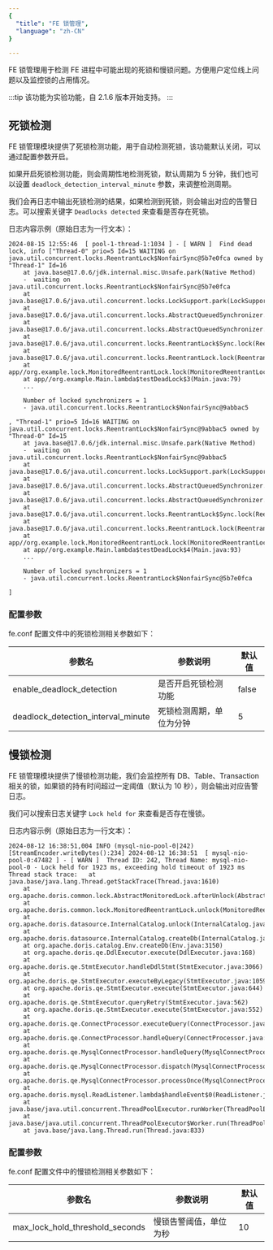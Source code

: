 ```yaml
---
{
  "title": "FE 锁管理",
  "language": "zh-CN"
}

---
```


<!-- 
Licensed to the Apache Software Foundation (ASF) under one
or more contributor license agreements.  See the NOTICE file
distributed with this work for additional information
regarding copyright ownership.  The ASF licenses this file
to you under the Apache License, Version 2.0 (the
"License"); you may not use this file except in compliance
with the License.  You may obtain a copy of the License at

  http://www.apache.org/licenses/LICENSE-2.0

Unless required by applicable law or agreed to in writing,
software distributed under the License is distributed on an
"AS IS" BASIS, WITHOUT WARRANTIES OR CONDITIONS OF ANY
KIND, either express or implied.  See the License for the
specific language governing permissions and limitations
under the License.
-->

FE 锁管理用于检测 FE 进程中可能出现的死锁和慢锁问题。方便用户定位线上问题以及监控锁的占用情况。

:::tip
该功能为实验功能，自 2.1.6 版本开始支持。
:::

## 死锁检测

FE 锁管理模块提供了死锁检测功能，用于自动检测死锁，该功能默认关闭，可以通过配置参数开启。

如果开启死锁检测功能，则会周期性地检测死锁，默认周期为 5 分钟，我们也可以设置 `deadlock_detection_interval_minute`
参数，来调整检测周期。

我们会再日志中输出死锁检测的结果，如果检测到死锁，则会输出对应的告警日志。可以搜索关键字 `Deadlocks detected` 来查看是否存在死锁。

日志内容示例（原始日志为一行文本）：

```log
2024-08-15 12:55:46  [ pool-1-thread-1:1034 ] - [ WARN ]  Find dead lock, info ["Thread-0" prio=5 Id=15 WAITING on java.util.concurrent.locks.ReentrantLock$NonfairSync@5b7e0fca owned by "Thread-1" Id=16
	at java.base@17.0.6/jdk.internal.misc.Unsafe.park(Native Method)
	-  waiting on java.util.concurrent.locks.ReentrantLock$NonfairSync@5b7e0fca
	at java.base@17.0.6/java.util.concurrent.locks.LockSupport.park(LockSupport.java:211)
	at java.base@17.0.6/java.util.concurrent.locks.AbstractQueuedSynchronizer.acquire(AbstractQueuedSynchronizer.java:715)
	at java.base@17.0.6/java.util.concurrent.locks.AbstractQueuedSynchronizer.acquire(AbstractQueuedSynchronizer.java:938)
	at java.base@17.0.6/java.util.concurrent.locks.ReentrantLock$Sync.lock(ReentrantLock.java:153)
	at java.base@17.0.6/java.util.concurrent.locks.ReentrantLock.lock(ReentrantLock.java:322)
	at app//org.example.lock.MonitoredReentrantLock.lock(MonitoredReentrantLock.java:22)
	at app//org.example.Main.lambda$testDeadLock$3(Main.java:79)
	...

	Number of locked synchronizers = 1
	- java.util.concurrent.locks.ReentrantLock$NonfairSync@9abbac5

, "Thread-1" prio=5 Id=16 WAITING on java.util.concurrent.locks.ReentrantLock$NonfairSync@9abbac5 owned by "Thread-0" Id=15
	at java.base@17.0.6/jdk.internal.misc.Unsafe.park(Native Method)
	-  waiting on java.util.concurrent.locks.ReentrantLock$NonfairSync@9abbac5
	at java.base@17.0.6/java.util.concurrent.locks.LockSupport.park(LockSupport.java:211)
	at java.base@17.0.6/java.util.concurrent.locks.AbstractQueuedSynchronizer.acquire(AbstractQueuedSynchronizer.java:715)
	at java.base@17.0.6/java.util.concurrent.locks.AbstractQueuedSynchronizer.acquire(AbstractQueuedSynchronizer.java:938)
	at java.base@17.0.6/java.util.concurrent.locks.ReentrantLock$Sync.lock(ReentrantLock.java:153)
	at java.base@17.0.6/java.util.concurrent.locks.ReentrantLock.lock(ReentrantLock.java:322)
	at app//org.example.lock.MonitoredReentrantLock.lock(MonitoredReentrantLock.java:22)
	at app//org.example.Main.lambda$testDeadLock$4(Main.java:93)
	...

	Number of locked synchronizers = 1
	- java.util.concurrent.locks.ReentrantLock$NonfairSync@5b7e0fca

]
```
### 配置参数

fe.conf 配置文件中的死锁检测相关参数如下：

| 参数名                                | 参数说明         | 默认值   |
|------------------------------------|--------------|-------|
| enable_deadlock_detection          | 是否开启死锁检测功能   | false |
| deadlock_detection_interval_minute | 死锁检测周期，单位为分钟 | 5     |

## 慢锁检测

FE 锁管理模块提供了慢锁检测功能，我们会监控所有 DB、Table、Transaction 相关的锁，如果锁的持有时间超过一定阈值（默认为 10
秒），则会输出对应告警日志。

我们可以搜索日志关键字 `Lock held for` 来查看是否存在慢锁。

日志内容示例（原始日志为一行文本）：

```log
2024-08-12 16:38:51,004 INFO (mysql-nio-pool-0|242) [StreamEncoder.writeBytes():234] 2024-08-12 16:38:51  [ mysql-nio-pool-0:47482 ] - [ WARN ]  Thread ID: 242, Thread Name: mysql-nio-pool-0 - Lock held for 1923 ms, exceeding hold timeout of 1923 ms Thread stack trace:	at java.base/java.lang.Thread.getStackTrace(Thread.java:1610)
	at org.apache.doris.common.lock.AbstractMonitoredLock.afterUnlock(AbstractMonitoredLock.java:59)
	at org.apache.doris.common.lock.MonitoredReentrantLock.unlock(MonitoredReentrantLock.java:59)
	at org.apache.doris.datasource.InternalCatalog.unlock(InternalCatalog.java:370)
	at org.apache.doris.datasource.InternalCatalog.createDb(InternalCatalog.java:443)
	at org.apache.doris.catalog.Env.createDb(Env.java:3150)
	at org.apache.doris.qe.DdlExecutor.execute(DdlExecutor.java:168)
	at org.apache.doris.qe.StmtExecutor.handleDdlStmt(StmtExecutor.java:3066)
	at org.apache.doris.qe.StmtExecutor.executeByLegacy(StmtExecutor.java:1059)
	at org.apache.doris.qe.StmtExecutor.execute(StmtExecutor.java:644)
	at org.apache.doris.qe.StmtExecutor.queryRetry(StmtExecutor.java:562)
	at org.apache.doris.qe.StmtExecutor.execute(StmtExecutor.java:552)
	at org.apache.doris.qe.ConnectProcessor.executeQuery(ConnectProcessor.java:385)
	at org.apache.doris.qe.ConnectProcessor.handleQuery(ConnectProcessor.java:237)
	at org.apache.doris.qe.MysqlConnectProcessor.handleQuery(MysqlConnectProcessor.java:272)
	at org.apache.doris.qe.MysqlConnectProcessor.dispatch(MysqlConnectProcessor.java:300)
	at org.apache.doris.qe.MysqlConnectProcessor.processOnce(MysqlConnectProcessor.java:359)
	at org.apache.doris.mysql.ReadListener.lambda$handleEvent$0(ReadListener.java:52)
	at java.base/java.util.concurrent.ThreadPoolExecutor.runWorker(ThreadPoolExecutor.java:1136)
	at java.base/java.util.concurrent.ThreadPoolExecutor$Worker.run(ThreadPoolExecutor.java:635)
	at java.base/java.lang.Thread.run(Thread.java:833)

```
### 配置参数

fe.conf 配置文件中的慢锁检测相关参数如下：

| 参数名 | 参数说明 | 默认值 |
| --- | --- | --- |
| max_lock_hold_threshold_seconds | 慢锁告警阈值，单位为秒 | 10 |

